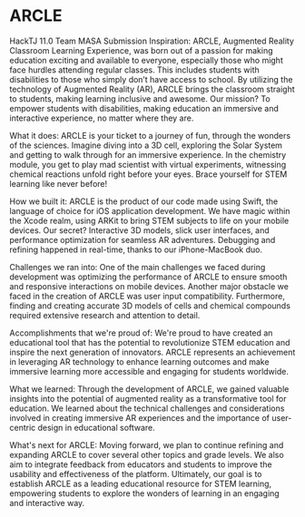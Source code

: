 # ARCLE
HackTJ 11.0 Team MASA Submission
Inspiration:
ARCLE, Augmented Reality Classroom Learning Experience, was born out of a passion for making education exciting and available to everyone, especially those who might face hurdles attending regular classes. This includes students with disabilities to those who simply don’t have access to school. By utilizing the technology of Augmented Reality (AR), ARCLE brings the classroom straight to students, making learning inclusive and awesome. Our mission? To empower students with disabilities, making education an immersive and interactive experience, no matter where they are.

What it does:
ARCLE is your ticket to a journey of fun, through the wonders of the sciences. Imagine diving into a 3D cell, exploring the Solar System and getting to walk through for an immersive experience. In the chemistry module, you get to play mad scientist with virtual experiments, witnessing chemical reactions unfold right before your eyes. Brace yourself for STEM learning like never before!

How we built it:
ARCLE is the product of our code made using Swift, the language of choice for iOS application development. We have magic within the Xcode realm, using ARKit to bring STEM subjects to life on your mobile devices. Our secret? Interactive 3D models, slick user interfaces, and performance optimization for seamless AR adventures. Debugging and refining happened in real-time, thanks to our iPhone-MacBook duo.

Challenges we ran into:
One of the main challenges we faced during development was optimizing the performance of ARCLE to ensure smooth and responsive interactions on mobile devices. Another major obstacle we faced in the creation of ARCLE was user input compatibility. Furthermore, finding and creating accurate 3D models of cells and chemical compounds required extensive research and attention to detail. 

Accomplishments that we're proud of:
We're proud to have created an educational tool that has the potential to revolutionize STEM education and inspire the next generation of innovators. ARCLE represents an achievement in leveraging AR technology to enhance learning outcomes and make immersive learning more accessible and engaging for students worldwide.

What we learned:
Through the development of ARCLE, we gained valuable insights into the potential of augmented reality as a transformative tool for education. We learned about the technical challenges and considerations involved in creating immersive AR experiences and the importance of user-centric design in educational software.

What's next for ARCLE:
Moving forward, we plan to continue refining and expanding ARCLE to cover several other topics and grade levels. We also aim to integrate feedback from educators and students to improve the usability and effectiveness of the platform. Ultimately, our goal is to establish ARCLE as a leading educational resource for STEM learning, empowering students to explore the wonders of learning in an engaging and interactive way.
